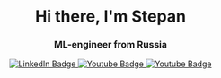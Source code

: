 <div id="header" align="center">
  <h1>Hi there, I'm Stepan</h1>
  <h3>ML-engineer from Russia</h3>
</div>
<div id="badges" align="center">
  <a href="https://www.linkedin.com/in/stepan-gromov">
    <img src="https://img.shields.io/badge/LinkedIn-blue?style=for-the-badge&logo=linkedin&logoColor=white" alt="LinkedIn Badge"/>
  </a>
  <a href="https://www.youtube.com/channel/UCrv2heuDmsTYV2SfxwPY-kQ">
    <img src="https://img.shields.io/badge/YouTube-red?style=for-the-badge&logo=youtube&logoColor=white" alt="Youtube Badge"/>
  </a>
    <a href="https://www.youtube.com/channel/UCrv2heuDmsTYV2SfxwPY-kQ">
    <img src="https://img.shields.io/badge/YouTube-red?style=for-the-badge&logo=youtube&logoColor=white" alt="Youtube Badge"/>
  </a>
</div>
